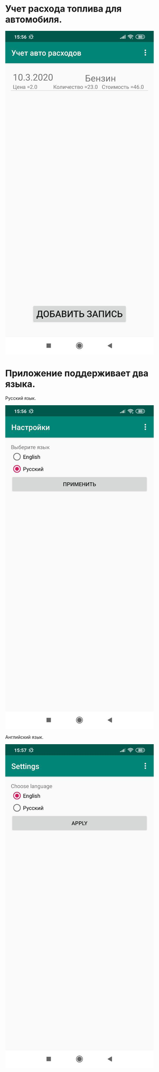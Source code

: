 # Учет расхода топлива для автомобиля.
![alt text](src/main/res/drawable/главное_меню.png "Главное меню")
# Приложение поддерживает два языка.
Русский язык.

![alt text](src/main/res/drawable/рус_яз.png "Русский язык")

Английский язык.

![alt text](src/main/res/drawable/англ_яз.png "Английский язык")
